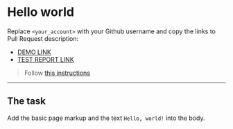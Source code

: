 # Hello world
Replace `<your_account>` with your Github username and copy the links to Pull Request description:
- [DEMO LINK](https://andrii.yelieva.github.io/layout_hello-world/)
- [TEST REPORT LINK](https://andrii.yelieva.github.io/layout_hello-world/report/html_report/)

> Follow [this instructions](https://mate-academy.github.io/layout_task-guideline/#how-to-solve-the-layout-tasks-on-github)
___

## The task
Add the basic page markup and the text `Hello, world!` into the body.
